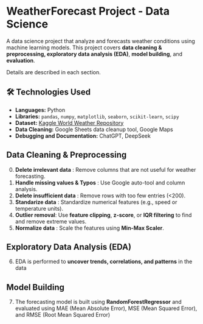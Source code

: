 # WeatherForecast Project - Data Science
A data science project that analyze and forecasts weather conditions using machine learning models. 
This project covers **data cleaning & preprocessing, exploratory data analysis (EDA)**, **model building**, and **evaluation**. 

Details are described in each section.

## 🛠️ **Technologies Used**
- **Languages:** Python  
- **Libraries:** `pandas`, `numpy`, `matplotlib`, `seaborn`, `scikit-learn`, `scipy`
- **Dataset:** [Kaggle World Weather Repository](https://www.kaggle.com/datasets/nelgiriyewithana/global-weather-repository/code)
- **Data Cleaning:** Google Sheets data cleanup tool, Google Maps
- **Debugging and Documentation:** ChatGPT, DeepSeek

## Data Cleaning & Preprocessing

0. **Delete irrelevant data** : Remove columns that are not useful for weather forecasting. 
1. **Handle missing values & Typos** : Use Google auto-tool and column analysis.
2. **Delete insufficient data** : Remove rows with too few entries (<200).
3. **Standarize data** : Standardize numerical features (e.g., speed or temperature units).
4. **Outlier removal**: Use **feature clipping**, **z-score**, or **IQR filtering** to find and remove extreme values.
5. **Normalize data** : Scale the features using **Min-Max Scaler**.

## Exploratory Data Analysis (EDA)

6. EDA is performed to **uncover trends, correlations, and patterns** in the data

## Model Building

7. The forecasting model is built using **RandomForestRegressor** and evaluated using  MAE (Mean Absolute Error), MSE (Mean Squared Error), and RMSE (Root Mean Squared Error)

